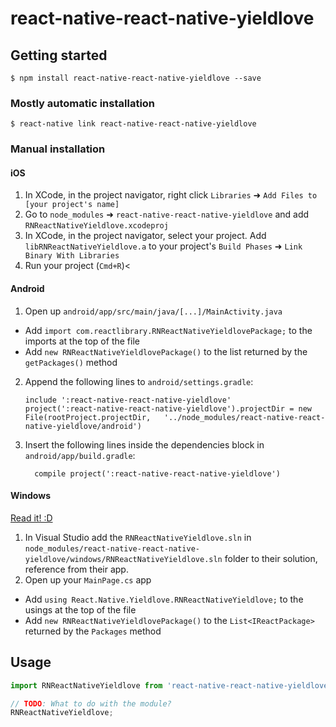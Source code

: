 
# react-native-react-native-yieldlove

## Getting started

`$ npm install react-native-react-native-yieldlove --save`

### Mostly automatic installation

`$ react-native link react-native-react-native-yieldlove`

### Manual installation


#### iOS

1. In XCode, in the project navigator, right click `Libraries` ➜ `Add Files to [your project's name]`
2. Go to `node_modules` ➜ `react-native-react-native-yieldlove` and add `RNReactNativeYieldlove.xcodeproj`
3. In XCode, in the project navigator, select your project. Add `libRNReactNativeYieldlove.a` to your project's `Build Phases` ➜ `Link Binary With Libraries`
4. Run your project (`Cmd+R`)<

#### Android

1. Open up `android/app/src/main/java/[...]/MainActivity.java`
  - Add `import com.reactlibrary.RNReactNativeYieldlovePackage;` to the imports at the top of the file
  - Add `new RNReactNativeYieldlovePackage()` to the list returned by the `getPackages()` method
2. Append the following lines to `android/settings.gradle`:
  	```
  	include ':react-native-react-native-yieldlove'
  	project(':react-native-react-native-yieldlove').projectDir = new File(rootProject.projectDir, 	'../node_modules/react-native-react-native-yieldlove/android')
  	```
3. Insert the following lines inside the dependencies block in `android/app/build.gradle`:
  	```
      compile project(':react-native-react-native-yieldlove')
  	```

#### Windows
[Read it! :D](https://github.com/ReactWindows/react-native)

1. In Visual Studio add the `RNReactNativeYieldlove.sln` in `node_modules/react-native-react-native-yieldlove/windows/RNReactNativeYieldlove.sln` folder to their solution, reference from their app.
2. Open up your `MainPage.cs` app
  - Add `using React.Native.Yieldlove.RNReactNativeYieldlove;` to the usings at the top of the file
  - Add `new RNReactNativeYieldlovePackage()` to the `List<IReactPackage>` returned by the `Packages` method


## Usage
```javascript
import RNReactNativeYieldlove from 'react-native-react-native-yieldlove';

// TODO: What to do with the module?
RNReactNativeYieldlove;
```
  